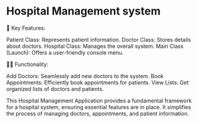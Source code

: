 # Hospital Management system
🌟 Key Features:

Patient Class: Represents patient information.
Doctor Class: Stores details about doctors.
Hospital Class: Manages the overall system.
Main Class (Launch): Offers a user-friendly console menu.

👨‍⚕️ Functionality:

Add Doctors: Seamlessly add new doctors to the system.
Book Appointments: Efficiently book appointments for patients.
View Lists: Get organized lists of doctors and patients.

This Hospital Management Application provides a fundamental framework for a hospital system, ensuring essential features are in place. It simplifies the process of managing doctors, appointments, and patient information.
